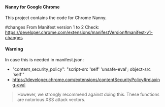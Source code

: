 #### Nanny for Google Chrome
This project contains the code for Chrome Nanny.

#changes
From Manifest version 1 to 2 Check: https://developer.chrome.com/extensions/manifestVersion#manifest-v1-changes

#### Warning
In case this is needed in manifest.json:
- "content_security_policy": "script-src 'self' 'unsafe-eval'; object-src 'self'"
- https://developer.chrome.com/extensions/contentSecurityPolicy#relaxing-eval

> However, we strongly recommend against doing this. These functions are notorious XSS attack vectors.
